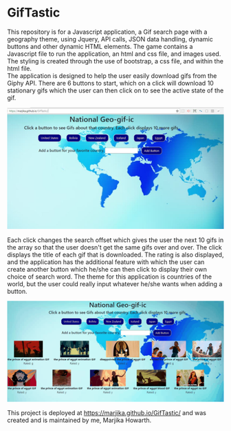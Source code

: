 # GifTastic

This repository is for a Javascript application, a Gif search page with a geography theme, using Jquery, API calls, JSON data handling, dynamic buttons and other dynamic HTML elements. The game contains a Javascript file to run the application, an html and css file, and images used.  The styling is created through the use of bootstrap, a css file, and within the html file.  
The application is designed to help the user easily download gifs from the Giphy API.  There are 6 buttons to start, which on a click will download 10 stationary gifs which the user can then click on to see the active state of the gif. 

![Start](assets/images/start.JPG)

Each click changes the search offset which gives the user the next 10 gifs in the array so that the user doesn't get the same gifs over and over.  The click displays the title of each gif that is downloaded.  The rating is also displayed, and the application has the additional feature with which the user can create another button which he/she can then click to display their own choice of search word.  The theme for this application is countries of the world, but the user could really input whatever he/she wants when adding a button.

![Start](assets/images/buttons.gif)

This project is deployed at https://marjika.github.io/GifTastic/ and was created and is maintained by me, Marjika Howarth.